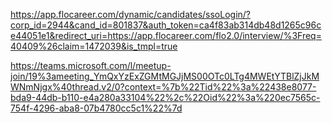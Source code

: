 https://app.flocareer.com/dynamic/candidates/ssoLogin/?corp_id=2944&cand_id=801837&auth_token=ca4f83ab314db48d1265c96ce44051e1&redirect_uri=https://app.flocareer.com/flo2.0/interview/%3Freq=40409%26claim=1472039&is_tmpl=true

https://teams.microsoft.com/l/meetup-join/19%3ameeting_YmQxYzExZGMtMGJjMS00OTc0LTg4MWEtYTBlZjJkMWNmNjgx%40thread.v2/0?context=%7b%22Tid%22%3a%22438e8077-bda9-44db-b110-e4a280a33104%22%2c%22Oid%22%3a%220ec7565c-754f-4296-aba8-07b4780cc5c1%22%7d
